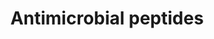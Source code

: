 ---
authors:
- ReactomeTeam
description: Antimicrobial peptides (AMPs) are small molecular weight proteins with
  broad spectrum of antimicrobial activity against bacteria, viruses, and fungi (Zasloff
  M 2002; Radek K & Gallo R 2007). The majority of known AMPs are cationic peptides
  with common structural characteristics where domains of hydrophobic and cationic
  amino acids are spatially arranged into an amphipathic design, which facilitates
  their interaction with bacterial membranes (Shai Y 2002; Yeaman MR & Yount NY 2003;
  Brown KL & Hancock RE 2006; Dennison SR et al. 2005; Zelezetsky I & Tossi A 2006).
  It is generally excepted that the electrostatic interaction facilitates the initial
  binding of the positively charged peptides to the negatively charged bacterial membrane.
  Moreover, the structural amphiphilicity of AMPs is thought to promote their integration
  into lipid bilayers of pathogenic cells, leading to membrane disintegration and
  finally to the microbial cell death. In addition to cationic AMPs a few anionic
  antimicrobial peptides have been found in humans, however their mechanism of action
  remains to be clarified (Lai Y et al. 2007; Harris F et al. 2009; Paulmann M et
  al. 2012). Besides the direct neutralizing effects on bacteria AMPs may modulate
  cells of the adaptive immunity (neutrophils, T-cells, macrophages) to control inflammation
  and/or to increase bacterial clearance.<p>AMPs have also been referred to as cationic
  host defense peptides, anionic antimicrobial peptides/proteins, cationic amphipathic
  peptides, cationic AMPs, host defense peptides and alpha-helical antimicrobial peptides
  (Brown KL & Hancock RE 2006; Harris F et al. 2009; Groenink J et al. 1999; Bradshaw
  J 2003; Riedl S et al. 2011; Huang Y et al. 2010).<p>The Reactome module describes
  the interaction events of various types of human AMPs, such as cathelicidin, histatins
  and neutrophil serine proteases, with conserved patterns of microbial membranes
  at the host-pathogen interface. The module includes also proteolytic processing
  events for dermcidin (DCD) and cathelicidin (CAMP) that become functional upon cleavage.
  In addition, the module highlights an AMP-associated ability of the host to control
  metal quota at inflammation sites to influence host-pathogen interactions.    View
  original pathway at [http://www.reactome.org/PathwayBrowser/#DIAGRAM=6803157 Reactome].
last-edited: 2021-01-25
organisms:
- Homo sapiens
redirect_from:
- /index.php/Pathway:WP4101
- /instance/WP4101
revision: null
schema-jsonld:
- '@context': https://schema.org/
  '@id': https://wikipathways.github.io/pathways/WP4101.html
  '@type': Dataset
  creator:
    '@type': Organization
    name: WikiPathways
  description: Antimicrobial peptides (AMPs) are small molecular weight proteins with
    broad spectrum of antimicrobial activity against bacteria, viruses, and fungi
    (Zasloff M 2002; Radek K & Gallo R 2007). The majority of known AMPs are cationic
    peptides with common structural characteristics where domains of hydrophobic and
    cationic amino acids are spatially arranged into an amphipathic design, which
    facilitates their interaction with bacterial membranes (Shai Y 2002; Yeaman MR
    & Yount NY 2003; Brown KL & Hancock RE 2006; Dennison SR et al. 2005; Zelezetsky
    I & Tossi A 2006). It is generally excepted that the electrostatic interaction
    facilitates the initial binding of the positively charged peptides to the negatively
    charged bacterial membrane. Moreover, the structural amphiphilicity of AMPs is
    thought to promote their integration into lipid bilayers of pathogenic cells,
    leading to membrane disintegration and finally to the microbial cell death. In
    addition to cationic AMPs a few anionic antimicrobial peptides have been found
    in humans, however their mechanism of action remains to be clarified (Lai Y et
    al. 2007; Harris F et al. 2009; Paulmann M et al. 2012). Besides the direct neutralizing
    effects on bacteria AMPs may modulate cells of the adaptive immunity (neutrophils,
    T-cells, macrophages) to control inflammation and/or to increase bacterial clearance.<p>AMPs
    have also been referred to as cationic host defense peptides, anionic antimicrobial
    peptides/proteins, cationic amphipathic peptides, cationic AMPs, host defense
    peptides and alpha-helical antimicrobial peptides (Brown KL & Hancock RE 2006;
    Harris F et al. 2009; Groenink J et al. 1999; Bradshaw J 2003; Riedl S et al.
    2011; Huang Y et al. 2010).<p>The Reactome module describes the interaction events
    of various types of human AMPs, such as cathelicidin, histatins and neutrophil
    serine proteases, with conserved patterns of microbial membranes at the host-pathogen
    interface. The module includes also proteolytic processing events for dermcidin
    (DCD) and cathelicidin (CAMP) that become functional upon cleavage. In addition,
    the module highlights an AMP-associated ability of the host to control metal quota
    at inflammation sites to influence host-pathogen interactions.    View original
    pathway at [http://www.reactome.org/PathwayBrowser/#DIAGRAM=6803157 Reactome].
  keywords:
  - (GlcNAc+MurNac)n
  - '2.5DHBA '
  - 3,6,7,(8):LPS,PGN
  - 3,6,7,(8):anionic
  - ADP
  - ATOX1
  - 'ATOX1 '
  - ATOX1:Cu1+
  - ATP
  - 'ATP7A '
  - ATP7A:PDZD11
  - Anionic
  - 'Anionic phospholipids '
  - BPI
  - 'BPI '
  - BPI:LPS
  - BPIFA/BPIFB
  - BPIFA/BPIFB:bacterial cell
  - 'BPIFA1 '
  - 'BPIFA2 '
  - 'BPIFB1 '
  - 'BPIFB2 '
  - 'BPIFB4 '
  - 'BPIFB6 '
  - CAMP(134-170)
  - 'CAMP(134-170) '
  - CAMP(134-170):microbial cell surface
  - CAMP(31-170)
  - CHGA fragments
  - 'CHGA(19-94) '
  - 'CHGA(370-390) '
  - CHGA-derived
  - 'CLU(228-449) '
  - 'CLU(23-227) '
  - CO3(2-)
  - 'CO3(2-) '
  - 'CTSG '
  - 'Ca2+ '
  - Cu1+
  - 'Cu1+ '
  - DCD
  - DCD peptides
  - DCD(20-110)
  - DCD(20-62)
  - DCD(63-109)
  - 'DCD(63-109) '
  - DCD(63-110)
  - 'DCD(63-110) '
  - DCD(63-110):anionic
  - DCD:anionic
  - Defensins
  - Divalent metals
  - 'ELANE '
  - ELANE, CTSG, PRTN3
  - ELANE,CTSG,
  - EPC:bacterial
  - EPPIN:SEMG1:LTF:CLU
  - 'Fe2+ '
  - Fe3+
  - 'Fe3+ '
  - GNLY
  - 'GNLY '
  - GNLY:bacterial
  - 'GlcNAc(1-->4)MurNAc:L-Ala-gamma-D-Glu-L-Lys-(D-Ala)2 '
  - GlcNac-(1-->4)MurNAc-L-Ala-gamma-D-Glu-L-Lys-(D-Ala)2
  - 'GlcNac-(1-->4)MurNAc-L-Ala-gamma-D-Glu-L-Lys-(D-Ala)2 '
  - H+
  - H2O
  - 'HTN1 '
  - 'HTN1(31-57) '
  - HTN1,3,5
  - HTN1,3,5:bacterial
  - 'HTN3 '
  - 'HTN3(20-43) '
  - HTN3):SSA1,SSA2
  - HTN5, (HTN1,
  - HTN5,(HTN1, HTN3)
  - INTL1 ligands
  - INTL1:bacterial
  - 'ITLN1 '
  - ITLN1 trimer:Ca2+
  - 'KDO '
  - L-Ala-gamma-D-Glu-L-Lys-D-Ala
  - 'LCN2 '
  - LCN2:2,5DHBA
  - LCN2:2,5DHBA:Fe3+
  - LEAP2
  - 'LEAP2 '
  - LEAP2:bacterial
  - LPS
  - 'LPS '
  - LPS, PGN
  - LTF
  - 'LTF '
  - LTF:2xFe3+:2xCO3(2-)
  - LYZ
  - 'LYZ '
  - LYZ:PGN
  - Microbial cell
  - 'Microbial cell surface '
  - Mn2+
  - 'Mn2+ '
  - 'MurNAc '
  - MurNAc:Peptide
  - NRAMP1
  - Na+
  - 'Na+ '
  - 'PDZD11 '
  - 'PGLYRP1 '
  - PGLYRP1 dimer
  - PGLYRP1dimer:peptidoglycan
  - 'PGLYRP2 '
  - PGLYRP2 dimer
  - PGLYRP2:peptidoglycan
  - 'PGLYRP3 '
  - PGLYRP3,4
  - PGLYRP3,4 dimers
  - 'PGLYRP4 '
  - PI3
  - 'PI3(23-117) '
  - 'PI3(61-117) '
  - PI3:LPS
  - 'PLA2G2A '
  - PLA2G2A:Ca2+
  - PLA2G2A:phospholipids
  - 'PRSS2(24-247) '
  - 'PRSS3 '
  - PRTN3
  - 'PRTN3 '
  - PRTN3:microbial
  - 'Peptide '
  - Pi
  - REG3A
  - 'REG3A(27-175) '
  - REG3A(27-175)/REG3G(27-175)
  - 'REG3A(27-37) '
  - REG3A(27-37)/REG3G(27-37)
  - REG3A(38-175)
  - 'REG3A(38-175) '
  - REG3A(38-175),
  - REG3A(38-175):anionic phospholipids
  - 'REG3G(27-175) '
  - 'REG3G(27-37) '
  - REG3G(38-175)
  - 'REG3G(38-175) '
  - REG3G(38-175):peptidoglycan
  - 'RNASE3 '
  - RNASE3,RNASE7,RNASE6,(RNASE8)
  - 'RNASE6 '
  - 'RNASE7 '
  - 'RNASE8 '
  - RNASEs
  - 'S100A7 '
  - S100A7,
  - S100A7, S100A7A:Ca2+
  - 'S100A7A '
  - S100A7A:Ca2+:Zn2+
  - 'S100A8 '
  - S100A8:S100A9:Ca2+
  - S100A8:S100A9:Ca2+:Mn2+:Na+
  - S100A8:S100A9:Ca2+:Zn2+
  - 'S100A9 '
  - SLC11A1
  - 'SSA1 '
  - SSA1,SSA2
  - 'SSA2 '
  - Trypsin 2, 3
  - Zn2+
  - 'Zn2+ '
  - anionic lipids
  - 'beta-D-galactofuranosyl '
  - betaGlcNAc
  - cell surface
  - dimer:peptidoglycan
  - glycan
  - 'hC-EPPIN '
  - 'hC239-SEMG1 '
  - 'heptose '
  - hexamer:Zn(2+):anionic phospholipids
  - hexamer:anionic
  - peptide:bacterial
  - 'peptidoglycan-NHAc  '
  - phospholipid
  - phospholipids
  - phospholipids:microbial cell surface
  - surface
  - transported by
  - unknown peptidase
  license: CC0
  name: Antimicrobial peptides
seo: CreativeWork
title: Antimicrobial peptides
wpid: WP4101
---